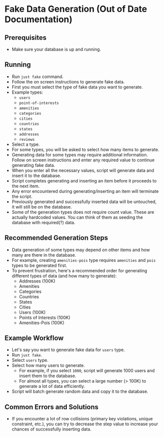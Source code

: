 # Fake Data Generation (Out of Date Documentation)

## Prerequisites

- Make sure your database is up and running.

## Running

- Run `just fake` command.
- Follow the on screen instructions to generate fake data.
- First you must select the type of fake data you want to generate.
- Example types:
  - `users`
  - `point-of-interests`
  - `amenities`
  - `categories`
  - `cities`
  - `countries`
  - `states`
  - `addresses`
  - `reviews`
- Select a type.
- For some types, you will be asked to select how many items to generate.
- Generating data for some types may require additional information. Follow on screen instructions and enter any required value to continue generating fake data.
- When you enter all the necessary values, script will generate data and insert it to the database.
- Script completes generating and inserting an item before it proceeds to the next item.
- Any error encountered during generating/inserting an item will terminate the script.
- Previously generated and successfully inserted data will be untouched, it will still be on the database.
- Some of the generation types does not require count value. These are actually hardcoded values. You can think of them as seeding the database with required(?) data.

## Recommended Generation Steps

- Data generation of some types may depend on other items and how many are there in the database.
- For example, creating `amenities-pois` type requires `amenities` and `pois` types to be generated first.
- To prevent frustration, here's a recommended order for generating different types of data (and how many to generate):
  - Addresses (100K)
  - Amenities
  - Categories
  - Countries
  - States
  - Cities
  - Users (100K)
  - Points of Interests (100K)
  - Amenities-Pois (100K)

## Example Workflow

- Let's say you want to generate fake data for `users` type.
- Run `just fake`.
- Select `users` type.
- Select how many users to generate.
  - For example, if you select `1000`, script will generate 1000 users and insert them to the database.
  - For almost all types, you can select a large number (> 100K) to generate a lot of data efficiently.
- Script will batch generate random data and copy it to the database.

## Common Errors and Solutions

- If you encounter a lot of row collisions (primary key violations, unique constraint, etc.), you can try to decrease the step value to increase your chances of successfully inserting data.
